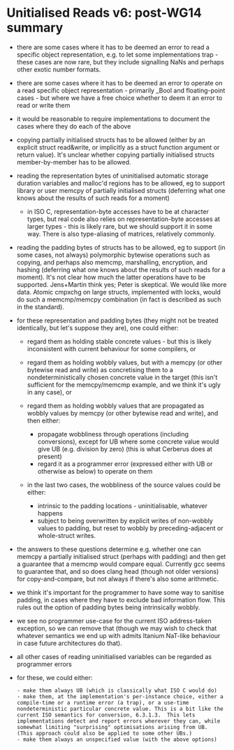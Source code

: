 # Unitialised Reads v6: post-WG14 summary

- there are some cases where it has to be deemed an error to read a specific object representation, e.g. to let some implementations trap - these cases are now rare, but they include signalling NaNs and perhaps other exotic number formats.

- there are some cases where it has to be deemed an error to operate on a read specific object representation - primarily _Bool and floating-point cases - but where we have a free choice whether to deem it an error to read or write them

- it would be reasonable to require implementations to document the cases where they do each of the above

- copying partially initialised structs has to be allowed (either by an explicit struct read&write, or implicitly as a struct function argument or return value).  It's unclear whether copying partially initialised structs member-by-member has to be allowed.  

- reading the representation bytes of uninitialised automatic storage duration variables and malloc'd regions has to be allowed, eg to support library or user memcpy of partially initialised structs (deferring what one knows about the results of such reads for a moment)

    - in ISO C, representation-byte accesses have to be at character types, but real code also relies on representation-byte accesses at larger types - this is likely rare, but we should support it in some way. There is also type-aliasing of matrices, relatively commonly. 

- reading the padding bytes of structs has to be allowed, eg to support (in some cases, not always) polymorphic bytewise operations such as copying, and perhaps also memcmp, marshalling, encryption, and hashing  (deferring what one knows about the results of such reads for a moment). It's not clear how much the latter operations have to be supported. Jens+Martin think yes; Peter is skeptical. We would like more data.  Atomic cmpxchg on large structs, implemented with locks, would do such a memcmp/memcpy combination (in fact is described as such in the standard). 

- for these representation and padding bytes (they might not be treated identically, but let's suppose they are), one could either:

    - regard them as holding stable concrete values - but this is likely inconsistent with current behaviour for some compilers, or
	- regard them as holding wobbly values, but with a memcpy (or other bytewise read and write) as concretising them to a nondeterministically chosen concrete value in the target (this isn't sufficient for the memcpy/memcmp example, and we think it's ugly in any case), or
    - regard them as holding wobbly values that are propagated as wobbly values by memcpy (or other bytewise read and write), and then either:

        - propagate wobbliness through operations (including conversions), except for UB where some concrete value would give UB (e.g. division by zero) (this is what Cerberus does at present)
		- regard it as a programmer error (expressed either with UB or otherwise as below) to operate on them 

    - in the last two cases, the wobbliness of the source values could be either:
	
	    - intrinsic to the padding locations - uninitialisable, whatever happens
		- subject to being overwritten by explicit writes of non-wobbly values to padding, but reset to wobbly by preceding-adjacent or whole-struct writes.

- the answers to these questions determine e.g. whether one can memcpy a partially initialised struct (perhaps with padding) and then get a guarantee that a memcmp would compare equal.  Currently gcc seems to guarantee that, and so does clang head (though not older versions) for copy-and-compare, but not always if there's also some arithmetic. 

- we think it's important for the programmer to have some way to sanitise padding, in cases where they have to exclude bad information flow. This rules out the option of padding bytes being intrinsically wobbly. 

- we see no programmer use-case for the current ISO address-taken exception, so we can remove that (though we may wish to check that whatever semantics we end up with admits Itanium NaT-like behaviour in case future architectures do that).  

- all other cases of reading uninitialised variables can be regarded as programmer errors

- for these, we could either:

      - make them always UB (which is classically what ISO C would do)
      - make them, at the implementation's per-instance choice, either a compile-time or a runtime error (a trap), or a use-time nondeterministic particular concrete value. This is a bit like the current ISO semantics for conversion, 6.3.1.3.  This lets implementations detect and report errors wherever they can, while somewhat limiting "surprising" optimisations arising from UB.  (This approach could also be applied to some other UBs.)
      - make them always an unspecified value (with the above options)
      




